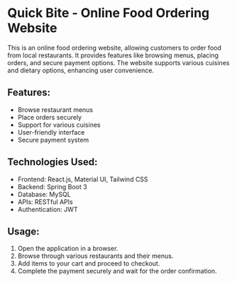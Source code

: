# Quick Bite - Online Food Ordering Website
This is an online food ordering website, allowing customers to order food from local restaurants. It provides features like browsing menus, placing orders, and secure payment options. The website supports various cuisines and dietary options, enhancing user convenience.
## Features:
- Browse restaurant menus
- Place orders securely
- Support for various cuisines
- User-friendly interface
- Secure payment system
## Technologies Used:
- Frontend: React.js, Material UI, Tailwind CSS
- Backend: Spring Boot 3
- Database: MySQL
- APIs: RESTful APIs
- Authentication: JWT
## Usage:
1. Open the application in a browser.
2. Browse through various restaurants and their menus.
3. Add items to your cart and proceed to checkout.
4. Complete the payment securely and wait for the order confirmation.

